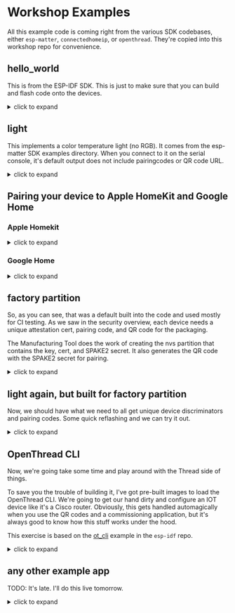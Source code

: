# Workshop Examples

All this example code is coming right from the various SDK codebases,
either `esp-matter`, `connectedhomeip`, or `openthread`. They're 
copied into this workshop repo for convenience.

## hello_world

This is from the ESP-IDF SDK. This is just to make sure that you can
build and flash code onto the devices.

<details>
<summary>click to expand</summary>

```bash
cd /workspaces/examples/hello_world
```

Configure for the target board. We've got support for all the various esp32
targets in the container, but we're just working with esp32c6 today.

```bash
idf.py set-target esp32c6
```

Check out the menuconfig! I haven't had to custom compile a linux kernel
in ages, but this is just like that was the last time I did it. You shouldn't
have to change anything for the hello_world build, but you'll definitely
learn some options here. Especially with flash partitioning and component
enablement. For example, if you were building a low power Matter device 
with the esp32c6, you could make a device that just uses the BLE and Thread
support and skip building in wifi at all to save a lot of code space and power.

When you're done poking around the menuconfig, quit without saving and run 
the build.

```bash
idf.py menuconfig
idf.py build
```
After five or so minutes and close to a thousand build commands, the build
will be done and the tail of your build output will look something like this.

```bash
-- Build files have been written to: /workspaces/examples/hello_world/build/bootloader
[103/104] Generating binary image from built executableesptool.py v4.5.1
Creating esp32c6 image...
Merged 1 ELF section
Successfully created esp32c6 image.
Generated /workspaces/examples/hello_world/build/bootloader/bootloader.bin
[104/104] cd /workspaces/examples/hello_world/build/bootloader/esp-idf/es...ader 0x0 /workspaces/examples/hello_world/build/bootloader/bootloader.binBootloader binary size 0x50b0 bytes. 0x2f50 bytes (37%) free.
[890/891] Generating binary image from built executableesptool.py v4.5.1
Creating esp32c6 image...
Merged 1 ELF section
Successfully created esp32c6 image.
Generated /workspaces/examples/hello_world/build/hello_world.bin
[891/891] cd /workspaces/examples/hello_world/build/esp-idf/esptool_py &&...artition-table.bin /workspaces/examples/hello_world/build/hello_world.binhello_world.bin binary size 0x1e500 bytes. Smallest app partition is 0x100000 bytes. 0xe1b00 bytes (88%) free.

Project build complete. To flash, run this command:
/opt/esp/tools/python_env/idf5.1_py3.9_env/bin/python ../../opt/esp/idf/components/esptool_py/esptool/esptool.py -p (PORT) -b 460800 --before default_reset --after hard_reset --chip esp32c6  write_flash --flash_mode dio --flash_size 2MB --flash_freq 80m 0x0 build/bootloader/bootloader.bin 0x8000 build/partition_table/partition-table.bin 0x10000 build/hello_world.bin
or run 'idf.py -p (PORT) flash'
root@b6f14b7080a6:/workspaces/examples/hello_world#
```

### Flashing the dev board

Connect one of your dev boards to your laptop via the USB-C to UART port,
which is the port in the bottom right of the diagram below. With the component
side up and the USB-C ports pointing down, it is the port on the left.

![Annotated diagram of ESP32-C6 board](specs/esp32-c6-devkitc-1-v1-annotated-photo.png)

The device port should be something like the following depending on your OS:

* Linux: `/dev/tty-usbserialXXXX`
* macOS: `/dev/tty.usbserial-NNN`
* Windows: `COM5` (need a windows person in the workshop to help here)

Now we need to go back to a shell in your host OS to flash the dev board,

```bash
cd path/to/esp-matter-workshop
cd examples/hello_world
```

At the end of the build output above, you got a very long `esptool.py` command line.
You'll call esptool however you installed it in your host OS (whether it is a standalone
executable or a python script) and then copy everything after the port parameter. I've
added lines for readability below, but you can just copy/pasta everything from `-b` onward.

```bash
esptool --port /dev/tty.usbserial-220 \
    -b 460800 --before default_reset --after hard_reset \
    --chip esp32c6  write_flash --flash_mode dio --flash_size 2MB \
    --flash_freq 80m \ 
    0x0 build/bootloader/bootloader.bin \
    0x8000 build/partition_table/partition-table.bin \
    0x10000 build/hello_world.bin
```

### Check out that hello_world

Once you've flashed the board, connect to the same serial port with
terminal emulator. On Linux and macOS, screen is cheap and dirty. You
want to sub in whatever your serial port was from above.

Serial settings: 115200,8,N,1. No flow control.

```bash
screen /dev/tty.usbserial-220 115200

Restarting in 4 seconds...
Restarting in 3 seconds...
Restarting in 2 seconds...
Restarting in 1 seconds...
Restarting in 0 seconds...
Restarting now.
ESP-ROM:esp32c6-20220919
Build:Sep 19 2022
rst:0xc (SW_CPU),boot:0xc (SPI_FAST_FLASH_BOOT)
Saved PC:0x4001975a
SPIWP:0xee
mode:DIO, clock div:2
load:0x4086c410,len:0xd5c
load:0x4086e610,len:0x2b20
load:0x40875720,len:0x17d4
entry 0x4086c410
I (26) boot: ESP-IDF 420ebd2 2nd stage bootloader
I (27) boot: compile time May 19 2023 19:45:21
I (28) boot: chip revision: v0.0
I (30) boot.esp32c6: SPI Speed      : 40MHz
I (35) boot.esp32c6: SPI Mode       : DIO
I (39) boot.esp32c6: SPI Flash Size : 2MB
I (44) boot: Enabling RNG early entropy source...
W (49) bootloader_random: bootloader_random_enable() has not been implemented yet
I (58) boot: Partition Table:
I (61) boot: ## Label            Usage          Type ST Offset   Length
I (68) boot:  0 nvs              WiFi data        01 02 00009000 00006000
I (76) boot:  1 phy_init         RF data          01 01 0000f000 00001000
I (83) boot:  2 factory          factory app      00 00 00010000 00100000
I (91) boot: End of partition table
I (95) esp_image: segment 0: paddr=00010020 vaddr=42010020 size=07340h ( 29504) map
I (115) esp_image: segment 1: paddr=00017368 vaddr=40800000 size=00cb0h (  3248) load
I (118) esp_image: segment 2: paddr=00018020 vaddr=42000020 size=0d068h ( 53352) map
I (142) esp_image: segment 3: paddr=00025090 vaddr=40800cb0 size=083ech ( 33772) load
I (159) esp_image: segment 4: paddr=0002d484 vaddr=408090a0 size=01054h (  4180) load
I (166) boot: Loaded app from partition at offset 0x10000
I (167) boot: Disabling RNG early entropy source...
W (168) bootloader_random: bootloader_random_enable() has not been implemented yet
I (187) cpu_start: Unicore app
I (188) cpu_start: Pro cpu up.
W (198) clk: esp_perip_clk_init() has not been implemented yet
I (204) cpu_start: Pro cpu start user code
I (204) cpu_start: cpu freq: 160000000 Hz
I (205) cpu_start: Application information:
I (207) cpu_start: Project name:     hello_world
I (213) cpu_start: App version:      f383536
I (218) cpu_start: Compile time:     May 19 2023 19:44:31
I (224) cpu_start: ELF file SHA256:  7cd2dd783ea9cec9...
I (230) cpu_start: ESP-IDF:          420ebd2
I (235) cpu_start: Min chip rev:     v0.0
I (239) cpu_start: Max chip rev:     v0.99
I (244) cpu_start: Chip rev:         v0.0
I (249) heap_init: Initializing. RAM available for dynamic allocation:
I (256) heap_init: At 4080AF90 len 00071680 (453 KiB): D/IRAM
I (262) heap_init: At 4087C610 len 00002F54 (11 KiB): STACK/DIRAM
I (269) heap_init: At 50000010 len 00003FF0 (15 KiB): RTCRAM
I (276) spi_flash: detected chip: generic
I (280) spi_flash: flash io: dio
W (284) spi_flash: Detected size(8192k) larger than the size in the binary image header(2048k). Using the size in the binary image .
I (297) sleep: Configure to isolate all GPIO pins in sleep state
I (304) sleep: Enable automatic switching of GPIO sleep configuration
I (311) coexist: coex firmware version: ebddf30
I (316) coexist: coexist rom version 5b8dcfa
I (322) app_start: Starting scheduler on CPU0
I (326) main_task: Started on CPU0
I (326) main_task: Calling app_main()
Hello world!
This is esp32c6 chip with 1 CPU core(s), WiFi/BLE, 802.15.4 (Zigbee/Thread), silicon revision v0.0, 2MB external flash
Minimum free heap size: 474624 bytes
```

</details>



## light

This implements a color temperature light (no RGB). It comes from the 
esp-matter SDK examples directory. When you connect to it on the serial
console, it's default output does not include pairingcodes or QR code URL.

<details>
<summary>click to expand</summary>

* build it

```bash
# in the build container
cd /workspaces/examples/light
idf.py set-target esp32c6
idf.py menuconfig
idf.py build
```

<details>
<summary>build output</summary>

```bash
[1144/1145] Generating binary image from built executableesptool.py v4.5.1
Creating esp32c6 image...
Merged 2 ELF sections
Successfully created esp32c6 image.
Generated /workspaces/examples/light/build/light.bin
[1145/1145] cd /workspaces/examples/light/build/esp-idf/esptool_...e/partition-table.bin /workspaces/examples/light/build/light.binlight.bin binary size 0x16e990 bytes. Smallest app partition is 0x1c0000 bytes. 0x51670 bytes (18%) free.

Project build complete. To flash, run this command:
/opt/esp/tools/python_env/idf5.1_py3.9_env/bin/python ../../../opt/esp/idf/components/esptool_py/esptool/esptool.py -p (PORT) -b 460800 --before default_reset --after hard_reset --chip esp32c6  write_flash --flash_mode dio --flash_size 4MB --flash_freq 40m 0x0 build/bootloader/bootloader.bin 0xc000 build/partition_table/partition-table.bin 0x20000 build/light.bin
or run 'idf.py -p (PORT) flash'
```

Build should take around 15m. (Took 13m on my 6 year old quad core i7 imac under docker)
</details>

* flash it

```bash
esptool.py -p (PORT) -b 460800 --before default_reset --after hard_reset \
  --chip esp32c6 write_flash --flash_mode dio --flash_size 4MB \
  --flash_freq 40m 0x0 build/bootloader/bootloader.bin \
  0xc000 build/partition_table/partition-table.bin \
  0x20000 build/light.bin
```

* connect to serial console
* check out pairing code

```bash 
> matter help

  esp             Usage: matter esp <sub_command>
  base64          Base64 encode / decode utilities
  exit            Exit the shell application
  help            List out all top level commands
  version         Output the software version
  ble             BLE transport commands
  wifi            Usage: wifi <subcommand>
  config          Manage device configuration. Usage to dump value: config [param_name] and to set some values (discriminator): con.
  device          Device management commands
  onboardingcodes Dump device onboarding codes. Usage: onboardingcodes none|softap|ble|onnetwork [qrcode|qrcodeurl|manualpairingcode]
  dns             Dns client commands
  ota             OTA commands
Done
> matter onboardingcodes ble manualpairingcode

```

* ask your neighbors what pairing code they got
* See how many of you can pair with someone else's device

</details>

## Pairing your device to Apple HomeKit and Google Home

### Apple Homekit

<details>
<summary>click to expand</summary>
When you go to pair your light to Apple Homekit, it will warn you that this
is an uncertified device and ask you if you still want to add it anyway.
You want to say yes to that here because we're actually building an uncertified
device.
</details>

### Google Home

<details>
<summary>click to expand</summary>
This is *much* more complicated (it's Google, of course it is.) Props for
this explanation go to [Robert Von Zimmerman](https://github.com/rvonzimr),
who took this workshop at BSides Seattle, figured it out afterward, and was
kind enough to cut me an [issue](https://github.com/ducksauz/esp-matter-workshop/issues/2)
with the solution.

When pairing, there's no ability to continue with an unverified device.
Instead, you'll need to create a developer project and a matter integration
using the test vendor ID / product Id (0xfff2 and 0x8001 respectively).

[Creating a Developer Project](https://developers.home.google.com/matter/project/create)

[Pairing Restrictions](https://developers.home.google.com/matter/integration/pair#)

Point 4 being particularly relevant...

* A Matter device can only be paired in the Google Home ecosystem in certain Vendor
  ID and device type scenarios.
* A test VID cannot be used in a consumer device.
* Your production VID must issued by the CSA. Google will validate you're the owner
  of that VID before you can use it in the Google Home Developer Console. Once that
  happens you'll be able to create integrations for that VID.
* For development and field trial purposes, a project and integration with the 
  corresponding VID and PID combination must be created in the Developer Console.
  The user commissioning the device must either be a member of the project or be
  included in the list of field trial users.
* Consumer users can only use your product once it has been certified by the CSA.
</details>


## factory partition

So, as you can see, that was a default built into the code and used mostly
for CI testing. As we saw in the security overview, each device needs a
unique attestation cert, pairing code, and QR code for the packaging.

The Manufacturing Tool does the work of creating the nvs partition that
contains the key, cert, and SPAKE2 secret. It also generates the QR code
with the SPAKE2 secret for pairing.

<details>
<summary>click to expand</summary>

We're going to work through some of the instructions in 
[Manufacturing Tool Docs](https://github.com/espressif/esp-matter/blob/273efe2/tools/mfg_tool/README.md).

First, we need to pull up `idf.py menuconfig` and reconfigure the app to use
credentials from the nvs partitions we're also about to create. Read over
the intro and then jump to the [Configure Your App](https://github.com/espressif/esp-matter/blob/273efe2/tools/mfg_tool/README.md#configure-your-app) section. Follow the insructions there
to set the Commissioning, Attestation, and Manufacturing options. Save and quit
when you're done to save changes to `sdkconfig`

You'll need to rebuild the application partition, so probably best
to kick of an `idf.py build` in this container and we'll go run another
instance of the container to mess around with the Manufacturing Tool.

```bash
# Let's start another build container on your host os
cd path/to/esp-matter-workshop
docker run -it --mount type=bind,source="$(pwd)",target=/workspaces \
    ducksauz/esp-matter-dev:latest /bin/bash
```

Check out the help for `mfg_tool.py`. I've truncated the help output. 
There are a lot of interesting options there to play with.


```bash
# In the new container
# Add the tool to the path because I missed it.
PATH=/opt/esp/esp-matter/tools/mfg_tool:${PATH}

# Check out 
# mfg_tool.py -h
usage: mfg_tool.py [-h] [-n COUNT] [-s SIZE] [-e] [--passcode PASSCODE] [--discriminator DISCRIMINATOR] [-cf {0,1,2}]
                   [-dm {0,1,2}] [-cn CN_PREFIX] [-lt LIFETIME] [-vf VALID_FROM] [-c CERT] [-k KEY] [-cd CERT_DCLRN]
                   [--dac-cert DAC_CERT] [--dac-key DAC_KEY] [--paa | --pai] [-v VENDOR_ID] [--vendor-name VENDOR_NAME]
                   [-p PRODUCT_ID] [--product-name PRODUCT_NAME] [--hw-ver HW_VER] [--hw-ver-str HW_VER_STR] [--mfg-date MFG_DATE]
                   [--serial-num SERIAL_NUM] [--enable-rotating-device-id] [--rd-id-uid RD_ID_UID]
                   [--calendar-types CALENDAR_TYPES [CALENDAR_TYPES ...]] [--locales LOCALES [LOCALES ...]]
                   [--fixed-labels FIXED_LABELS [FIXED_LABELS ...]] [--product-label PRODUCT_LABEL] [--product-url PRODUCT_URL]
                   [--csv CSV] [--mcsv MCSV]

```

First, we'll just make a single partition.

```bash
CRED_PATH=/opt/esp/esp-matter/connectedhomeip/connectedhomeip/credentials
$ mfg_tool.py -cn "My Awesome Bulb" -v 0xFFF2 -p 0x8001 --pai \
    -k ${CRED_PATH}/test/attestation/Chip-Test-PAI-FFF2-8001-Key.pem \
    -c ${CRED_PATH}/test/attestation/Chip-Test-PAI-FFF2-8001-Cert.pem \
   -cd ${CRED_PATH}/test/certification-declaration/Chip-Test-CD-FFF2-8001.der
```

Take a look at the certs and keys that will end up in the factory partition.
Note: `$SOME_UID` will be a randomly generated UID 

```bash
$ ls -l out/fff2_8001/$SOME_UID/internal/
total 28
-rw-r--r-- 1 root root  497 May 20 03:34 DAC_cert.der
-rw-r--r-- 1 root root  729 May 20 03:34 DAC_cert.pem
-rw-r--r-- 1 root root  227 May 20 03:34 DAC_key.pem
-rw-r--r-- 1 root root   32 May 20 03:34 DAC_private_key.bin
-rw-r--r-- 1 root root   65 May 20 03:34 DAC_public_key.bin
-rw-r--r-- 1 root root  449 May 20 03:34 PAI_cert.der
-rw-r--r-- 1 root root 1059 May 20 03:34 partition.csv
```

* Take a look at the certs with `openssl x509`
* Check out the `partition.csv` file for what's happening there. How do you think these options map to the command line options?




</details>


## light again, but built for factory partition

Now, we should have what we need to all get unique device discriminators
and pairing codes. Some quick reflashing and we can try it out.

<details>
<summary>click to expand</summary>

### Erase the device

Especially when you're changing device credentials, it's a good idea to
just wipe flash before you reprogram so you don't end up with spurious
behavior due to old data.

```bash
# On the host machine
$ esptool.py -p /dev/tty.usbserial-10 erase_flash
esptool.py v4.5.1
Serial port /dev/tty.usbserial-10
Connecting....
Detecting chip type... ESP32-C6
Chip is ESP32-C6 (revision v0.0)
Features: WiFi 6, BT 5, IEEE802.15.4
Crystal is 40MHz
MAC: 60:55:f9:f6:fd:0c
Uploading stub...
Running stub...
Stub running...
Erasing flash (this may take a while)...
Chip erase completed successfully in 2.2s
Hard resetting via RTS pin...
```

### Flash the application

```bash
esptool.py -p (PORT) -b 460800 --before default_reset --after hard_reset --chip esp32c6  write_flash --flash_mode dio --flash_size 4MB --flash_freq 40m 0x0 build/bootloader/bootloader.bin 0xc000 build/partition_table/partition-table.bin 0x20000 build/light.bin
```

### Flash the factory partition

```bash
esptool.py -p /dev/tty.usbserial-10 write_flash \
    0x10000 out/fff2_8001/$SOME_UID/$SOME_UID-partition.bin
```

This is as good a time as any to talk about the flash partition table.
We get this output early in the build process.

```log
[3/1145] Generating ../../partition_table/partition-table.binPartition table binary generated. Contents:
*******************************************************************************
# ESP-IDF Partition Table
# Name, Type, SubType, Offset, Size, Flags
esp_secure_cert,63,6,0xd000,8K,encrypted
nvs,data,nvs,0x10000,24K,
nvs_keys,data,nvs_keys,0x16000,4K,encrypted
phy_init,data,phy,0x17000,4K,
ota_0,app,ota_0,0x20000,1792K,
ota_1,app,ota_1,0x1e0000,1792K,
ot_storage,data,fat,0x3a0000,24K,
*******************************************************************************
```

It's computed from the partition csv template file configured in `sdkconfig`.
We're using partitions_thread.csv because that's the default for the esp32c6
and esp32h2 devices.

```bash
$ cat partitions_thread.csv
# Name,   Type, SubType, Offset,  Size, Flags
# Note: Firmware partition offset needs to be 64K aligned, initial 36K (9 sectors) are reserved for bootloader and partition table
esp_secure_cert,  0x3F, ,0xd000,     0x2000, encrypted
nvs,       data, nvs,     0x10000,   0x6000,
nvs_keys, data, nvs_keys, ,          0x1000, encrypted
phy_init,  data, phy,     ,          0x1000,
ota_0,    app, ota_0,     ,          0x1C0000,
ota_1,    app, ota_1,     ,          0x1C0000,
# For Wi-Fi device, this partition can be deleted.
ot_storage,data, fat,     ,          0x6000,
```

`esp_secure_cert` and `nvs_keys` are related to firmware and config
security. `nvs` is the partition that will hold the device attestation
certs and key. `phy_init` holds radio calibration data and mac address
info (I think). `ota_0` and `ota_1` are two slots to hold the application
image, allowing the device to safely do OTA updates without bricking itself.
Lastly, `ot_storage` is for (Open)Thread device credential storage for to
access the Thread network to which it is joined.

The bootloader and partition table are in flash starting at 0x0000 and 0xc000,
respectively. These are both configurable in `sdkconfig`

```text
CONFIG_BOOTLOADER_OFFSET_IN_FLASH=0x0
CONFIG_PARTITION_TABLE_OFFSET=0xC000
```

You should be able to just pull up the QR code for the partition you flashed.
Open `out/fff2_8001/$SOME_UID/$SOME_UID-qrcode.png` and scan it with your
smart home app, which should probably be Home.app (iOS) or Google Home App 
(Android).

</details>


## OpenThread CLI

Now, we're going take some time and play around with the Thread side of things.

To save you the trouble of building it, I've got pre-built images to load the
OpenThread CLI. We're going to get our hand dirty and configure an IOT device
like it's a Cisco router. Obviously, this gets handled automagically when you
use the QR codes and a commissioning application, but it's always good to know
how this stuff works under the hood.

This exercise is based on the [ot_cli](https://github.com/espressif/esp-idf/tree/56123c52aa/examples/openthread/ot_cli) example in the `esp-idf` repo.

<details>
<summary>click to expand</summary>

### Flash the `ot-cli` image

```bash
# On your host machine
cd path/to/esp-matter-workshop
cd examples/ot-cli

esptool.py -p ${PORT} -b 460800 --before default_reset --after hard_reset \
  --chip esp32c6  write_flash --flash_mode dio --flash_size 8MB \
  --flash_freq 80m \
  0x0 build/bootloader/bootloader.bin \
  0x8000 build/partition_table/partition-table.bin \
  0x10000 build/esp_ot_cli.bin
```

### Check out some of the ot-cli commands

```log
> ifconfig up
> discover
>

| Network Name     | Extended PAN     | PAN  | MAC Address      | Ch | dBm | LQI |
+------------------+------------------+------+------------------+----+-----+-----+
| NEST-PAN-BCC2    | abcd7676acbd7676 | bcc2 | 021a2b3c32323232 | 13 | -74 |  30 |
| OpenThreadDemo   | 1111111122222222 | 1234 | ceb04c89f89bafa9 | 15 | -75 |  25 |
| MyHome123456788  | efda4321efda4321 | 54ea | 021a2b3cdfdfdf55 | 24 | -101 |   0 |
| MyHome123456788  | efda4321efda4321 | 54ea | 021a2b3c8a8a3a44 | 25 | -67 |  66 |

> counters
> 

```


### Join the workshop Thread network

Connect via serial console to the ESP32. You'll need to adjust your serial
settings to perform local echo, as the ot-cli doesn't echo what you type.
Annoying, but easily remedied. Depending on what tool you're using to make
the serial connection, you might want/need to save the local echo as a
different profile, quit, and reconnect with that profile. I had to do this
with `minicom`

We're going to join all the modules to an OTBR up here. I used the same
command on the OTBR to dump the active dataset as is in the 

```bash
john@touchpi:~/thread-sandbox/ot-br-posix/build/otbr/tools $ sudo ot-ctl dataset active -x
0e080000000000010000000300000f35060004001fffe0020811111111222222220708fd6914c3376f628c051000112233445566778899aabbccddeeff031054656172646f776e5468726561645753010212340410bbc69116cb91860c3c6a72a07e05570a0c0402a0f7f8
```

From our serial terminal sessions, we're going apply that to `ot-cli` running on both
your esp32c6 modules.

```bash
> factoryreset
# the device will reboot

> dataset set active 0e080000000000010000000300000f35060004001fffe0020811111111222222220708fd6914c3376f628c051000112233445566778899aabbccddeeff031054656172646f776e5468726561645753010212340410bbc69116cb91860c3c6a72a07e05570a0c0402a0f7f8
> ifconfig up
Done
> thread start
Done

# After some seconds

> state
router  # child is also a valid state
Done

# Let's look at the IP adderss 

> ip print

netif: ot
ot inet6: FE80::E8FB:168B:9F9A:7F3D 48
ot inet6: FD69:14C3:376F:628C:640A:3208:4885:6BAF 16
ot inet6: FF03::2
ot inet6: FF02::2
ot inet6: FF33:40:FD69:14C3:376F:628C:0:1
ot inet6: FF32:40:FD69:14C3:376F:628C:0:1
ot inet6: FF03::FC
ot inet6: FF03::1
ot inet6: FF02::1

netif: lo
lo inet6: ::1 16

> ipaddr

fd69:14c3:376f:628c:0:ff:fe00:cc00
fd69:14c3:376f:628c:640a:3208:4885:6baf
fe80:0:0:0:e8fb:168b:9f9a:7f3d
```

</details>


## any other example app

TODO: It's late. I'll do this live tomorrow.

<details>
<summary>click to expand</summary>

</details>


[def]: https://github.com/espressif/esp-idf/tree/56123c52aa/examples/openthread/ot_cli